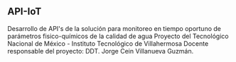## API-IoT
Desarrollo de API's de la solución para monitoreo en tiempo oportuno de parámetros fisico-químicos de la calidad de agua
Proyecto del Tecnológico Nacional de México - Instituto Tecnológico de Villahermosa
Docente responsable del proyecto: DDT. Jorge Cein Villanueva Guzmán.
